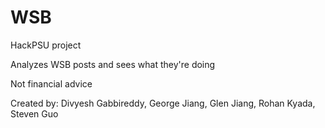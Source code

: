 # WSB

HackPSU project

Analyzes WSB posts and sees what they're doing

Not financial advice


Created by:
Divyesh Gabbireddy, 
George Jiang, 
Glen Jiang, 
Rohan Kyada, 
Steven Guo

